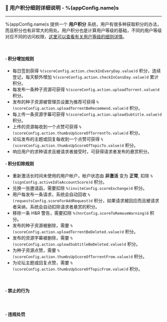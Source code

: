 ### :orange_book: 用户积分细则详细说明 - %(appConfig.name)s
---
%(appConfig.name)s 提供一个 **用户积分** 系统，用户有很多种获取积分的办法，而且积分也有非常大的用处。用户积分也是计算用户等级的基础，不同的用户等级对应不同的访问权限，[这里可以查看有关用户等级的细则详情](/about/manual/userLevelRules)。

&emsp;

#### :white_small_square: 积分增加规则
* 每日签到获得 `%(scoreConfig.action.checkInEveryDay.value)d` 积分，连续登记，每天额外增加 `%(scoreConfig.action.checkInConsDay.value)d` 累计积分。
* 每发布一条种子资源可获得 `%(scoreConfig.action.uploadTorrent.value)d` 积分。
* 发布的种子资源被管理员设置为推荐可获得 `%(scoreConfig.action.uploadTorrentBeRecommend.value)d` 积分。
* 每上传一条资源字幕可获得 `%(scoreConfig.action.uploadSubtitle.value)d` 积分。
* 上传的资源每收到一个点赞可获得 `%(scoreConfig.action.thumbsUpScoreOfTorrentTo.value)d` 积分。
* 论坛发布的主题或回复每收到一个点赞可获得 `%(scoreConfig.action.thumbsUpScoreOfTopicTo.value)d` 积分。
* 响应用户的求种请求且被请求者接受时，可获得请求者发布的悬赏积分。
&emsp;

#### :white_small_square: 积分扣除规则
* 重新激活长时间未使用的用户帐户，帐户状态由 **非激活** 变为 **正常**, 扣除 `%(signConfig.activeIdleAccountScore)d` 积分。
* 兑换一张邀请函，需要扣除 `%(inviteConfig.scoreExchange)d` 积分。
* 用户每发布一条请求，系统会自动回收 `%(requestsConfig.scoreForAddRequest)d` 积分，如果请求被回应而且被请求者采纳，系统会自动扣除请求者悬赏的积分。
* 移除一条 H&R 警告，需要扣除 `%(hnrConfig.scoreToRemoveWarning)d` 积分。
* 发布的种子资源被删除，需要 `%(scoreConfig.action.uploadTorrentBeDeleted.value)d` 积分。
* 发布的资源字幕被删除，需要 `%(scoreConfig.action.uploadSubtitleBeDeleted.value)d` 积分。
* 为种子资源点赞，需要 `%(scoreConfig.action.thumbsUpScoreOfTorrentFrom.value)d` 积分。
* 为论坛主题或回复点赞，需要 `%(scoreConfig.action.thumbsUpScoreOfTopicFrom.value)d` 积分。

&emsp;
#### :white_small_square: 禁止的行为

&emsp;

#### :white_small_square: 违规处罚
